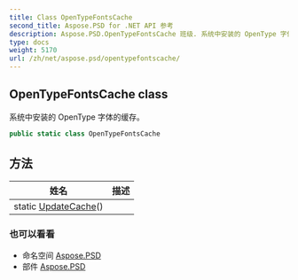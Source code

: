 ```yaml
---
title: Class OpenTypeFontsCache
second_title: Aspose.PSD for .NET API 参考
description: Aspose.PSD.OpenTypeFontsCache 班级. 系统中安装的 OpenType 字体的缓存
type: docs
weight: 5170
url: /zh/net/aspose.psd/opentypefontscache/
---
```

## OpenTypeFontsCache class

系统中安装的 OpenType 字体的缓存。

```csharp
public static class OpenTypeFontsCache
```

## 方法

| 姓名 | 描述 |
| --- | --- |
| static [UpdateCache](../../aspose.psd/opentypefontscache/updatecache/)() |  |

### 也可以看看

* 命名空间 [Aspose.PSD](../../aspose.psd/)
* 部件 [Aspose.PSD](../../)


